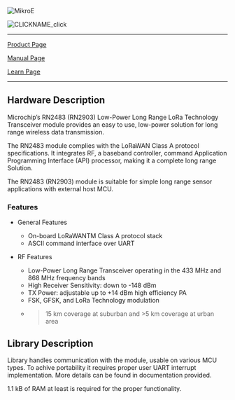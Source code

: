 ![MikroE](http://www.mikroe.com/img/designs/beta/logo_small.png)

![CLICKNAME_click](http://www.mikroe.com/img/news/2015/12/lora_rf_click_banner_news.png)

---
[Product Page](http://www.mikroe.com/)

[Manual Page](http://docs.mikroe.com/)

[Learn Page](http://learn.mikroe.com/)

---

## Hardware Description

Microchip’s RN2483 (RN2903) Low-Power Long Range LoRa
Technology Transceiver module provides an easy to
use, low-power solution for long range wireless data
transmission.

The RN2483 module complies with the LoRaWAN
Class A protocol specifications. It integrates RF, a
baseband controller, command Application
Programming Interface (API) processor, making it a
complete long range Solution.

The RN2483 (RN2903) module is suitable for simple long range
sensor applications with external host MCU.

### Features

- General Features
	+ On-board LoRaWANTM Class A protocol stack
	+ ASCII command interface over UART

- RF Features
	+ Low-Power Long Range Transceiver operating in
	the 433 MHz and 868 MHz frequency bands
	+ High Receiver Sensitivity: down to -148 dBm
	+ TX Power: adjustable up to +14 dBm high
	efficiency PA
	+ FSK, GFSK, and LoRa Technology modulation
	+ >15 km coverage at suburban and >5 km
	coverage at urban area

## Library Description

Library handles communication with the module, usable on various MCU types. 
To achive portability it requires proper user UART interrupt implementation.
More details can be found in documentation provided. 

1.1 kB of RAM at least is required for the proper functionality.
